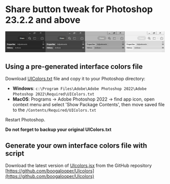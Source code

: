 # Share button tweak for Photoshop 23.2.2 and above

![](assets/20220317_224957_2022-03-17_01-21-19.jpg)

## Using a pre-generated interface colors file

Download [UIColors.txt](UIColors.txt) file and copy it to your Photoshop directory:

* **Windows**: `c:\Program Files\Adobe\Adobe Photoshop 2022\Adobe Photoshop 2022\Required\UIColors.txt`
* **MacOS**: Programs -> Adobe Photoshop 2022 -> find app icon, open context menu and select 'Show Package Contents', then move saved file to the `/Contents/Required/UIColors.txt`

Restart Photoshop.

**Do not forget to backup your original UIColors.txt**

## Generate your own interface colors file with script

Download the latest version of [UIcolors.jsx](https://github.com/boogalooper/UIcolors/blob/master/UIcolors.jsx) from the GitHub repository [https://github.com/boogalooper/UIcolors](https://github.com/boogalooper/UIcolors)
